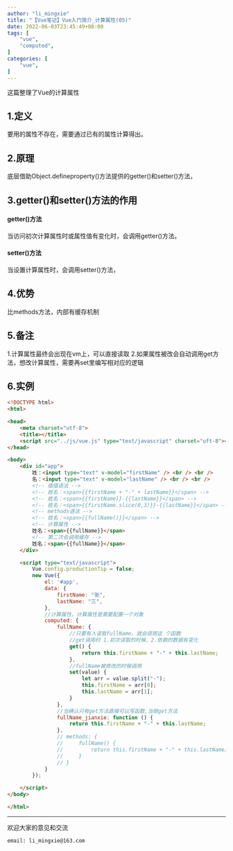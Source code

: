```yaml
---
author: "li_mingxie"
title: "【Vue笔记】Vue入门简介_计算属性(05)"
date: 2022-06-03T23:45:49+08:00
tags: [
    "vue",
    "computed",
]
categories: [
    "vue",
]
---
```


这篇整理了Vue的计算属性<!--more-->

## 1.定义

要用的属性不存在，需要通过已有的属性计算得出。

## 2.原理

底层借助Object.defineproperty()方法提供的getter()和setter()方法，

## 3.getter()和setter()方法的作用

#### getter()方法

当访问初次计算属性时或属性值有变化时，会调用getter()方法。

#### setter()方法

当设置计算属性时，会调用setter()方法，

## 4.优势

比methods方法，内部有缓存机制

## 5.备注

1.计算属性最终会出现在vm上，可以直接读取
2.如果属性被改会自动调用get方法，想改计算属性，需要再set里编写相对应的逻辑

## 6.实例

```html
<!DOCTYPE html>
<html>

<head>
    <meta charset="utf-8">
    <title></title>
    <script src="../js/vue.js" type="text/javascript" charset="uft-8"></script>
</head>

<body>
    <div id="app">
        姓：<input type="text" v-model="firstName" /> <br /> <br />
        名：<input type="text" v-model="lastName" /> <br /> <br />
        <!-- 插值语法 -->
        <!-- 姓名：<span>{{firstName + "-" + lastName}}</span> -->
        <!-- 姓名：<span>{{firstName}}-{{lastName}}</span> -->
        <!-- 姓名：<span>{{firstName.slice(0,3)}}-{{lastName}}</span> -->
        <!-- methods语法 -->
        <!-- 姓名：<span>{{fullName()}}</span> -->
        <!-- 计算属性 -->
        姓名：<span>{{fullName}}</span>
        <!-- 第二次会调用缓存 -->
        姓名：<span>{{fullName}}</span>
    </div>

    <script type="text/javascript">
        Vue.config.productionTip = false;
        new Vue({
            el: '#app',
            data: {
                firstName: "张",
                lastName: "三",
            },
            //计算属性，计算属性是需要配置一个对象
            computed: {
                fullName: {
                    //只要有人读取fullName，就会调用这 个函数 
                    //get调用时 1.初次读取的时候，2.依赖的数据有变化
                    get() {
                        return this.firstName + "-" + this.lastName;
                    },
                    //fullName被修改的时候调用
                    set(value) {
                        let arr = value.split("-");
                        this.firstName = arr[0];
                        this.lastName = arr[1];
                    }
                },
                //当确认只有get方法直接可以写函数,当做get方法
                fullName_jianxie: function () {
                    return this.firstName + "-" + this.lastName;
                },
                // methods: {
                //     fullName() {
                //         return this.firstName + "-" + this.lastName;
                //     }
                // }
            }
        });

    </script>
</body>

</html>
```

----------------------------------------------
欢迎大家的意见和交流

`email: li_mingxie@163.com`
